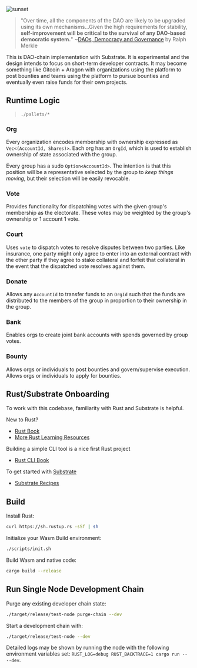 ![sunset](https://user-images.githubusercontent.com/741807/81438174-95909f00-916c-11ea-9bb2-ca677781069f.jpg)
> "Over time, all the components of the DAO are likely to be upgraded using its own mechanisms...Given the high requirements for stability, **self-improvement will be critical to the survival of any DAO-based democratic system.**" ~[DAOs, Democracy and Governance](http://merkle.com/papers/DAOdemocracyDraft.pdf) by Ralph Merkle

This is DAO-chain implementation with Substrate. It is experimental and the design intends to focus on short-term developer contracts. It may become something like Gitcoin + Aragon with organizations using the platform to post bounties and teams using the platform to pursue bounties and eventually even raise funds for their own projects.

## Runtime Logic
> `./pallets/*`

### Org

Every organization encodes membership with ownership expressed as `Vec<(AccountId, Shares)>`. Each org has an `OrgId`, which is used to establish ownership of state associated with the group.

Every group has a sudo `Option<AccountId>`. The intention is that this position will be a representative selected by the group to _keep things moving_, but their selection will be easily revocable.

### Vote

Provides functionality for dispatching votes with the given group's membership as the electorate. These votes may be weighted by the group's ownership or 1 account 1 vote.

### Court

Uses `vote` to dispatch votes to resolve disputes between two parties. Like insurance, one party might only agree to enter into an external contract with the other party if they agree to stake collateral and forfeit that collateral in the event that the dispatched vote resolves against them.

### Donate

Allows any `AccountId` to transfer funds to an `OrgId` such that the funds are distributed to the members of the group in proportion to their ownership in the group.

### Bank

Enables orgs to create joint bank accounts with spends governed by group votes.

### Bounty

Allows orgs or individuals to post bounties and govern/supervise execution. Allows orgs or individuals to apply for bounties.

## Rust/Substrate Onboarding

To work with this codebase, familiarity with Rust and Substrate is helpful.

New to Rust?
- [Rust Book](https://doc.rust-lang.org/book/index.html)
- [More Rust Learning Resources](https://github.com/4meta5/learning-rust)

Building a simple CLI tool is a nice first Rust project
- [Rust CLI Book](https://rust-cli.github.io/book/index.html)

To get started with [Substrate](https://github.com/paritytech/substrate)
- [Substrate Recipes](https://github.com/substrate-developer-hub/recipes)

## Build

Install Rust:

```bash
curl https://sh.rustup.rs -sSf | sh
```

Initialize your Wasm Build environment:

```bash
./scripts/init.sh
```

Build Wasm and native code:

```bash
cargo build --release
```

## Run Single Node Development Chain

Purge any existing developer chain state:

```bash
./target/release/test-node purge-chain --dev
```

Start a development chain with:

```bash
./target/release/test-node --dev
```

Detailed logs may be shown by running the node with the following environment variables set: `RUST_LOG=debug RUST_BACKTRACE=1 cargo run -- --dev`.
